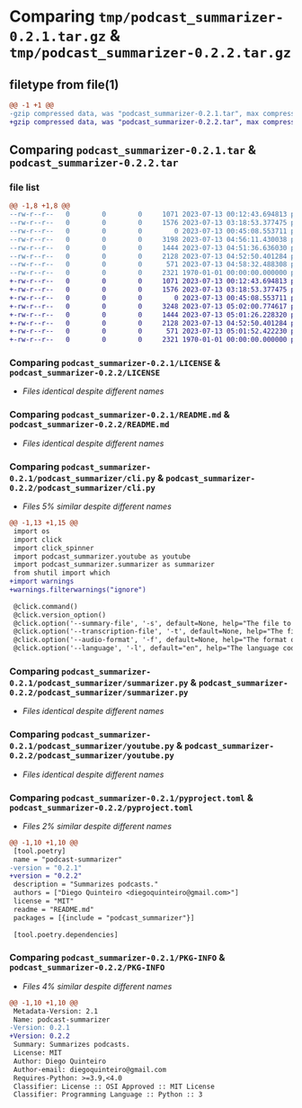 # Comparing `tmp/podcast_summarizer-0.2.1.tar.gz` & `tmp/podcast_summarizer-0.2.2.tar.gz`

## filetype from file(1)

```diff
@@ -1 +1 @@
-gzip compressed data, was "podcast_summarizer-0.2.1.tar", max compression
+gzip compressed data, was "podcast_summarizer-0.2.2.tar", max compression
```

## Comparing `podcast_summarizer-0.2.1.tar` & `podcast_summarizer-0.2.2.tar`

### file list

```diff
@@ -1,8 +1,8 @@
--rw-r--r--   0        0        0     1071 2023-07-13 00:12:43.694813 podcast_summarizer-0.2.1/LICENSE
--rw-r--r--   0        0        0     1576 2023-07-13 03:18:53.377475 podcast_summarizer-0.2.1/README.md
--rw-r--r--   0        0        0        0 2023-07-13 00:45:08.553711 podcast_summarizer-0.2.1/podcast_summarizer/__init__.py
--rw-r--r--   0        0        0     3198 2023-07-13 04:56:11.430038 podcast_summarizer-0.2.1/podcast_summarizer/cli.py
--rw-r--r--   0        0        0     1444 2023-07-13 04:51:36.636030 podcast_summarizer-0.2.1/podcast_summarizer/summarizer.py
--rw-r--r--   0        0        0     2128 2023-07-13 04:52:50.401284 podcast_summarizer-0.2.1/podcast_summarizer/youtube.py
--rw-r--r--   0        0        0      571 2023-07-13 04:58:32.488308 podcast_summarizer-0.2.1/pyproject.toml
--rw-r--r--   0        0        0     2321 1970-01-01 00:00:00.000000 podcast_summarizer-0.2.1/PKG-INFO
+-rw-r--r--   0        0        0     1071 2023-07-13 00:12:43.694813 podcast_summarizer-0.2.2/LICENSE
+-rw-r--r--   0        0        0     1576 2023-07-13 03:18:53.377475 podcast_summarizer-0.2.2/README.md
+-rw-r--r--   0        0        0        0 2023-07-13 00:45:08.553711 podcast_summarizer-0.2.2/podcast_summarizer/__init__.py
+-rw-r--r--   0        0        0     3248 2023-07-13 05:02:00.774617 podcast_summarizer-0.2.2/podcast_summarizer/cli.py
+-rw-r--r--   0        0        0     1444 2023-07-13 05:01:26.228320 podcast_summarizer-0.2.2/podcast_summarizer/summarizer.py
+-rw-r--r--   0        0        0     2128 2023-07-13 04:52:50.401284 podcast_summarizer-0.2.2/podcast_summarizer/youtube.py
+-rw-r--r--   0        0        0      571 2023-07-13 05:01:52.422230 podcast_summarizer-0.2.2/pyproject.toml
+-rw-r--r--   0        0        0     2321 1970-01-01 00:00:00.000000 podcast_summarizer-0.2.2/PKG-INFO
```

### Comparing `podcast_summarizer-0.2.1/LICENSE` & `podcast_summarizer-0.2.2/LICENSE`

 * *Files identical despite different names*

### Comparing `podcast_summarizer-0.2.1/README.md` & `podcast_summarizer-0.2.2/README.md`

 * *Files identical despite different names*

### Comparing `podcast_summarizer-0.2.1/podcast_summarizer/cli.py` & `podcast_summarizer-0.2.2/podcast_summarizer/cli.py`

 * *Files 5% similar despite different names*

```diff
@@ -1,13 +1,15 @@
 import os
 import click
 import click_spinner
 import podcast_summarizer.youtube as youtube
 import podcast_summarizer.summarizer as summarizer
 from shutil import which
+import warnings
+warnings.filterwarnings("ignore")
 
 @click.command()
 @click.version_option()
 @click.option('--summary-file', '-s', default=None, help="The file to save the summary to.")
 @click.option('--transcription-file', '-t', default=None, help="The file to save the transcription to.")
 @click.option('--audio-format', '-f', default=None, help="The format of the audio file. Defaults to mp3 when it cannot be infered.")
 @click.option('--language', '-l', default="en", help="The language code for the language of the podcast.")
```

### Comparing `podcast_summarizer-0.2.1/podcast_summarizer/summarizer.py` & `podcast_summarizer-0.2.2/podcast_summarizer/summarizer.py`

 * *Files identical despite different names*

### Comparing `podcast_summarizer-0.2.1/podcast_summarizer/youtube.py` & `podcast_summarizer-0.2.2/podcast_summarizer/youtube.py`

 * *Files identical despite different names*

### Comparing `podcast_summarizer-0.2.1/pyproject.toml` & `podcast_summarizer-0.2.2/pyproject.toml`

 * *Files 2% similar despite different names*

```diff
@@ -1,10 +1,10 @@
 [tool.poetry]
 name = "podcast-summarizer"
-version = "0.2.1"
+version = "0.2.2"
 description = "Summarizes podcasts."
 authors = ["Diego Quinteiro <diegoquinteiro@gmail.com>"]
 license = "MIT"
 readme = "README.md"
 packages = [{include = "podcast_summarizer"}]
 
 [tool.poetry.dependencies]
```

### Comparing `podcast_summarizer-0.2.1/PKG-INFO` & `podcast_summarizer-0.2.2/PKG-INFO`

 * *Files 4% similar despite different names*

```diff
@@ -1,10 +1,10 @@
 Metadata-Version: 2.1
 Name: podcast-summarizer
-Version: 0.2.1
+Version: 0.2.2
 Summary: Summarizes podcasts.
 License: MIT
 Author: Diego Quinteiro
 Author-email: diegoquinteiro@gmail.com
 Requires-Python: >=3.9,<4.0
 Classifier: License :: OSI Approved :: MIT License
 Classifier: Programming Language :: Python :: 3
```

